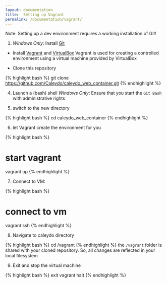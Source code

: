 ```yaml
---
layout: documentation
title:  Setting up Vagrant
permalink: /documentation/vagrant/
---
```


Note: Setting up a dev environment requires a working installation of Git!

1. *Windows Only*: Install [Git](http://git-scm.com/download/win)

+ Install [Vagrant](http://www.vagrantup.com/) and [VirtualBox](https://www.virtualbox.org/)
  Vagrant is used for creating a controlled environment using a virtual machine provided by VirtualBox

+ Clone this repository

{% highlight bash  %}
 git clone https://github.com/Caleydo/caleydo_web_container.git
{% endhighlight %}

4. Launch a (bash) shell
   *Windows Only*: Ensure that you start the `Git Bash` with administrative rights

5. switch to the new directory


{% highlight bash  %}
 cd caleydo_web_container
{% endhighlight %}

6. let Vagrant create the environment for you

{% highlight bash  %}
 # start vagrant
 vagrant up
{% endhighlight %}

7. Connect to VM:

{% highlight bash  %}
 # connect to vm
 vagrant ssh
{% endhighlight %}

8. Navigate to caleydo directory

{% highlight bash  %}
 cd /vagrant
{% endhighlight %}
 the `/vagrant` folder is shared with your cloned repository. So, all changes are reflected in your local filesystem

 9. Exit and stop the virtual machine

{% highlight bash  %}
 exit
 vagrant halt
{% endhighlight %}

